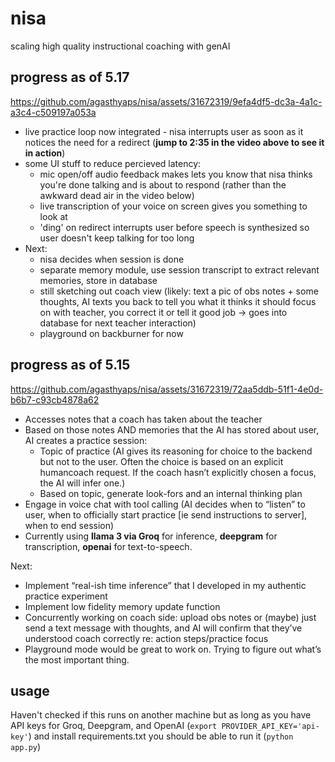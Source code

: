 # nisa

scaling high quality instructional coaching with genAI


## progress as of 5.17


https://github.com/agasthyaps/nisa/assets/31672319/9efa4df5-dc3a-4a1c-a3c4-c509197a053a

- live practice loop now integrated - nisa interrupts user as soon as it notices the need for a redirect (**jump to 2:35 in the video above to see it in action**)
- some UI stuff to reduce percieved latency:
    - mic open/off audio feedback makes lets you know that nisa thinks you're done talking and is about to respond (rather than the awkward dead air in the video below)
    - live transcription of your voice on screen gives you something to look at
    - 'ding' on redirect interrupts user before speech is synthesized so user doesn't keep talking for too long
- Next:
    - nisa decides when session is done
    - separate memory module, use session transcript to extract relevant memories, store in database
    - still sketching out coach view (likely: text a pic of obs notes + some thoughts, AI texts you back to tell you what it thinks it should focus on with teacher, you correct it or tell it good job -> goes into database for next teacher interaction)
    - playground on backburner for now

## progress as of 5.15



https://github.com/agasthyaps/nisa/assets/31672319/72aa5ddb-51f1-4e0d-b6b7-c93cb4878a62



- Accesses notes that a coach has taken about the teacher
- Based on those notes AND memories that the AI has stored about user, AI creates a practice session:
    -  Topic of practice (AI gives its reasoning for choice to the backend but not to the user. Often the choice is based on an explicit humancoach request. If the coach hasn’t explicitly chosen a focus, the AI will infer one.)
    - Based on topic, generate look-fors and an internal thinking plan
- Engage in voice chat with tool calling (AI decides when to “listen” to user, when to officially start practice [ie send instructions to server], when to end session)
- Currently using **llama 3 via Groq** for inference, **deepgram** for transcription, **openai** for text-to-speech.


Next:

- Implement “real-ish time inference” that I developed in my authentic practice experiment
- Implement low fidelity memory update function
- Concurrently working on coach side: upload obs notes or (maybe) just send a text message with thoughts, and AI will confirm that they’ve understood coach correctly re: action steps/practice focus
- Playground mode would be great to work on. Trying to figure out what’s the most important thing.

## usage

Haven't checked if this runs on another machine but as long as you have API keys for Groq, Deepgram, and OpenAI (`export PROVIDER_API_KEY='api-key'`) and install requirements.txt you should be able to run it (`python app.py`)
